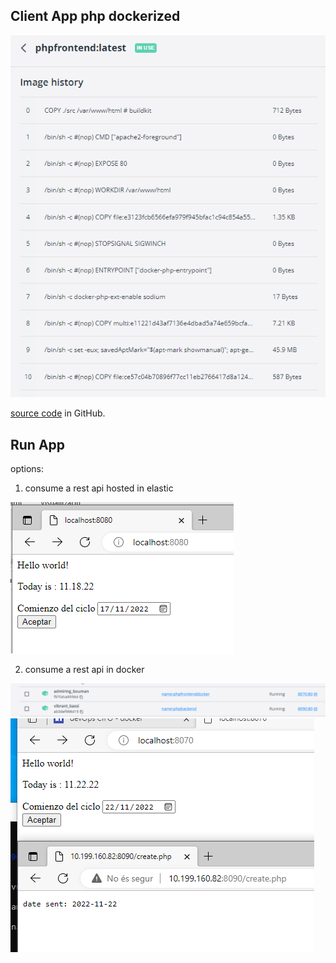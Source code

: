## Client App php dockerized

![doker image](/images/docker1.png "docker image caption")


[source code](https://github.com/rarmero/frontendphp/tree/main) in GitHub.

## Run App

options:

1. consume a rest api hosted in elastic

![client](/images/docker2.png "client caption")


2. consume a rest api in docker


![client](/images/docker3.png "containers caption")
![client](/images/docker4.png "web page captions")


